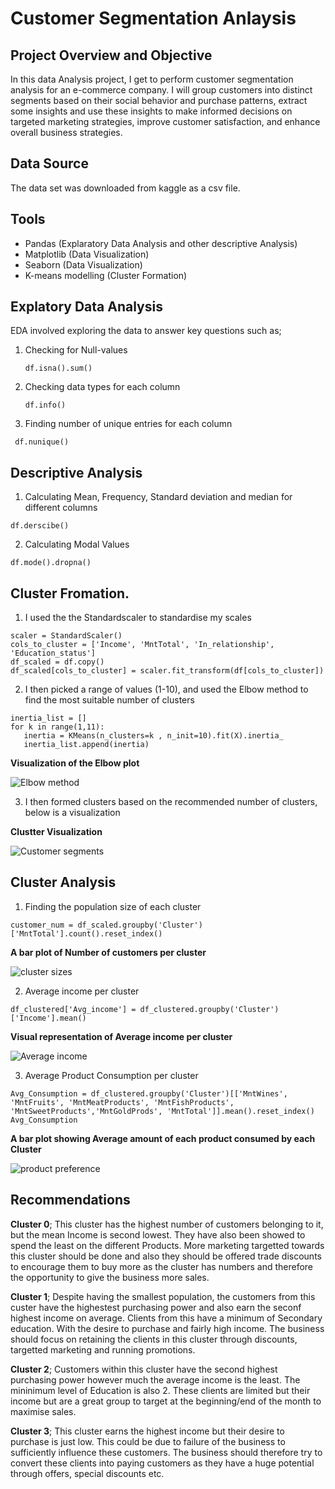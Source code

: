 # Customer Segmentation Anlaysis
## Project Overview and Objective
In this data Analysis project, I get to perform customer segmentation analysis for an e-commerce company. 
I will group customers into distinct segments based on their social behavior and purchase patterns, extract some insights 
and use these insights to make informed decisions on targeted marketing strategies, improve customer satisfaction, and enhance overall business strategies.

## Data Source
The data set was downloaded from kaggle as a csv file.

## Tools 
- Pandas (Explaratory Data Analysis and other descriptive Analysis)
- Matplotlib (Data Visualization)
- Seaborn (Data Visualization)
- K-means modelling (Cluster Formation)

## Explatory Data Analysis
EDA involved exploring the data to answer key questions such as;
1. Checking for Null-values
   ```Pandas
   df.isna().sum()
   ```
2. Checking data types for each column
     ```
   df.info()
   ```
3. Finding number of unique entries for each column
  ```Pandas
   df.nunique()
  ```
## Descriptive Analysis
1. Calculating Mean, Frequency, Standard deviation and median for different columns
```Pandas
df.derscibe()
```
2. Calculating Modal Values
```Pandas
df.mode().dropna()
```
## Cluster Fromation.
1. I used the the Standardscaler to standardise my scales   
```from sklearn.preprocessing import StandardScaler
scaler = StandardScaler()
cols_to_cluster = ['Income', 'MntTotal', 'In_relationship', 'Education_status']
df_scaled = df.copy()
df_scaled[cols_to_cluster] = scaler.fit_transform(df[cols_to_cluster])
```
2. I then picked a range of values (1-10), and used the Elbow method to find the most suitable number of clusters
 ```X = df_scaled[cols_to_cluster]
inertia_list = []
for k in range(1,11):
    inertia = KMeans(n_clusters=k , n_init=10).fit(X).inertia_
    inertia_list.append(inertia)
```
**Visualization of the Elbow plot**

![Elbow method]([https://github.com/solomonadupa/Customer-Segmentation-Analysis/assets/160836596/13e8271a-1c0a-4873-b9ef-072af208ef90](https://github.com/Habirah-Mahmood/Customer-Segmentation-Analysis/blob/main/1.%20Visualization%20of%20elbow%20plot.png))

3. I then formed clusters based on the recommended number of clusters, below is a visualization

**Clustter Visualization**

![Customer segments]([https://github.com/solomonadupa/Customer-Segmentation-Analysis/assets/160836596/d9fc778a-7764-482a-a410-47bbb393d97c](https://github.com/Habirah-Mahmood/Customer-Segmentation-Analysis/blob/main/2.%20cluster%20visualization.png))

## Cluster Analysis
1. Finding the population size of each cluster
```
customer_num = df_scaled.groupby('Cluster')['MntTotal'].count().reset_index()
```
**A bar plot of Number of customers per cluster**

![cluster sizes]([https://github.com/solomonadupa/Customer-Segmentation-Analysis/assets/160836596/3b89b4ce-b1e2-46a0-bbb3-3603c1f94643](https://github.com/Habirah-Mahmood/Customer-Segmentation-Analysis/blob/main/3.%20A%20bar%20plot%20of%20Number%20of%20customers%20per%20cluster.png))

2. Average income per cluster
```
df_clustered['Avg_income'] = df_clustered.groupby('Cluster')['Income'].mean()
```
**Visual representation of Average income per cluster**

![Average income]([https://github.com/solomonadupa/Customer-Segmentation-Analysis/assets/160836596/fc60f97a-d71c-4d6f-aaf9-70814f370253](https://github.com/Habirah-Mahmood/Customer-Segmentation-Analysis/blob/main/4.%20Visual%20representation%20of%20Average%20income%20per%20cluster.png))

3. Average Product Consumption per cluster
```
Avg_Consumption = df_clustered.groupby('Cluster')[['MntWines', 'MntFruits', 'MntMeatProducts', 'MntFishProducts', 'MntSweetProducts','MntGoldProds', 'MntTotal']].mean().reset_index()
Avg_Consumption
```
**A bar plot showing Average amount of each product consumed by each Cluster**

![product preference](https://github.com/solomonadupa/Customer-Segmentation-Analysis/assets/160836596/82e99e7d-bb55-40a5-9c5e-03e6fc23331f)

## Recommendations
**Cluster 0**; This cluster has the highest number of customers belonging to it, but the mean Income is second lowest. They have also been showed to spend the least on the different Products. More marketing targetted towards this cluster should be done and also they should be offered trade discounts to encourage them to buy more as the cluster has numbers and therefore the opportunity to give the business more sales.

**Cluster 1**; Despite having the smallest population, the customers from this custer have the highestest purchasing power and also earn the seconf highest income on average. Clients from this have a minimum of Secondary education. With the desire to purchase and fairly high income. The business should focus on retaining the clients in this cluster through discounts, targetted marketing and running promotions.

**Cluster 2**; Customers within this cluster have the second highest purchasing power however much the average income is the least. The mininimum level of Education is also 2. These clients are limited but their income but are a great group to target at the beginning/end of the month to maximise sales.

**Cluster 3**; This cluster earns the highest income but their desire to purchase is just low. This could be due to failure of the business to sufficiently influence these customers. The business should therefore try to convert these clients into paying customers as they have a huge potential through offers, special discounts etc.


